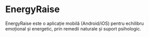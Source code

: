 # EnergyRaise
EnergyRaise este o aplicație mobilă (Android/iOS) pentru echilibru emoțional și energetic, prin remedii naturale și suport psihologic.
